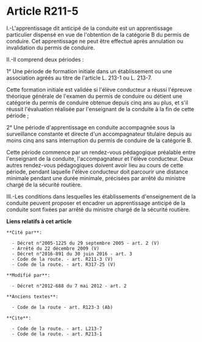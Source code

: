 # Article R211-5

I.-L'apprentissage dit anticipé de la conduite est un apprentissage particulier dispensé en vue de l'obtention de la
catégorie B du permis de conduire. Cet apprentissage ne peut être effectué après annulation ou invalidation du permis de
conduire. 

II.-Il comprend deux périodes : 

1° Une période de formation initiale dans un établissement ou une association agréés au titre de l'article L. 213-1 ou L.
213-7. 

Cette formation initiale est validée si l'élève conducteur a réussi l'épreuve théorique générale de l'examen du permis de
conduire ou détient une catégorie du permis de conduire obtenue depuis cinq ans au plus, et s'il réussit l'évaluation
réalisée par l'enseignant de la conduite à la fin de cette période ; 

2° Une période d'apprentissage en conduite accompagnée sous la surveillance constante et directe d'un accompagnateur
titulaire depuis au moins cinq ans sans interruption du permis de conduire de la catégorie B. 

Cette période commence par un rendez-vous pédagogique préalable entre l'enseignant de la conduite, l'accompagnateur et
l'élève conducteur. Deux autres rendez-vous pédagogiques doivent avoir lieu au cours de cette période, pendant laquelle
l'élève conducteur doit parcourir une distance minimale pendant une durée minimale, précisées par arrêté du   ministre chargé
de la sécurité routière. 

III.-Les conditions dans lesquelles les établissements d'enseignement de la conduite peuvent proposer et encadrer un
apprentissage anticipé de la conduite sont fixées par arrêté du   ministre chargé de la sécurité routière.

**Liens relatifs à cet article**

	**Cité par**:

	  - Décret n°2005-1225 du 29 septembre 2005 - art. 2 (V)
	  - Arrêté du 22 décembre 2009 (V)
	  - Décret n°2016-891 du 30 juin 2016 - art. 3
	  - Code de la route. - art. R211-3 (V)
	  - Code de la route. - art. R317-25 (V)

	**Modifié par**:

	  - Décret n°2012-688 du 7 mai 2012 - art. 2

	**Anciens textes**:

	  - Code de la route - art. R123-3 (Ab)

	**Cite**:

	  - Code de la route. - art. L213-7
	  - Code de la route. - art. R213-1
